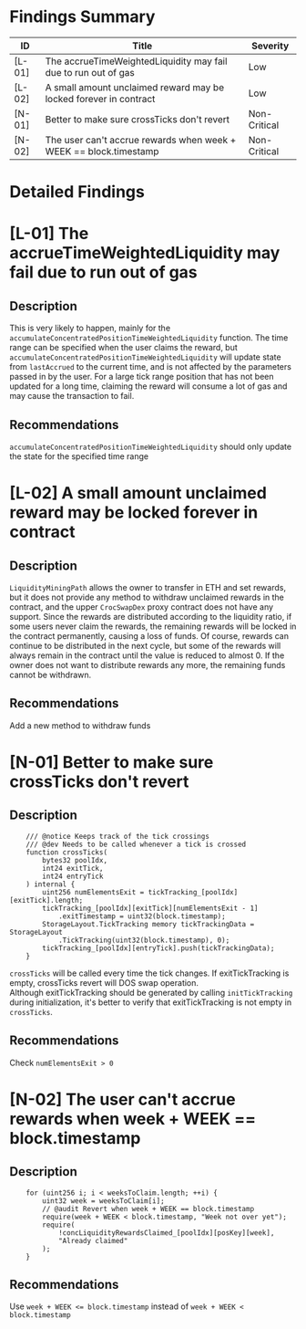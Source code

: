 # Findings Summary

| ID     | Title                                                             | Severity     |
| ------ | ----------------------------------------------------------------- | ------------ |
| [L-01] | The accrueTimeWeightedLiquidity may fail due to run out of gas    | Low          |
| [L-02] | A small amount unclaimed reward may be locked forever in contract | Low          |
| [N-01] | Better to make sure crossTicks don't revert                       | Non-Critical |
| [N-02] | The user can't accrue rewards when week + WEEK == block.timestamp | Non-Critical |

# Detailed Findings

# [L-01] The accrueTimeWeightedLiquidity may fail due to run out of gas

## Description

This is very likely to happen, mainly for the `accumulateConcentratedPositionTimeWeightedLiquidity` function.
The time range can be specified when the user claims the reward, but `accumulateConcentratedPositionTimeWeightedLiquidity` will update state from `lastAccrued` to the current time, and is not affected by the parameters passed in by the user.
For a large tick range position that has not been updated for a long time, claiming the reward will consume a lot of gas and may cause the transaction to fail.

## Recommendations

`accumulateConcentratedPositionTimeWeightedLiquidity` should only update the state for the specified time range

# [L-02] A small amount unclaimed reward may be locked forever in contract

## Description

`LiquidityMiningPath` allows the owner to transfer in ETH and set rewards, but it does not provide any method to withdraw unclaimed rewards in the contract, and the upper `CrocSwapDex` proxy contract does not have any support.
Since the rewards are distributed according to the liquidity ratio, if some users never claim the rewards, the remaining rewards will be locked in the contract permanently, causing a loss of funds.
Of course, rewards can continue to be distributed in the next cycle, but some of the rewards will always remain in the contract until the value is reduced to almost 0.
If the owner does not want to distribute rewards any more, the remaining funds cannot be withdrawn.

## Recommendations

Add a new method to withdraw funds

# [N-01] Better to make sure crossTicks don't revert

## Description

```solidity
    /// @notice Keeps track of the tick crossings
    /// @dev Needs to be called whenever a tick is crossed
    function crossTicks(
        bytes32 poolIdx,
        int24 exitTick,
        int24 entryTick
    ) internal {
        uint256 numElementsExit = tickTracking_[poolIdx][exitTick].length;
        tickTracking_[poolIdx][exitTick][numElementsExit - 1]
            .exitTimestamp = uint32(block.timestamp);
        StorageLayout.TickTracking memory tickTrackingData = StorageLayout
            .TickTracking(uint32(block.timestamp), 0);
        tickTracking_[poolIdx][entryTick].push(tickTrackingData);
    }
```

`crossTicks` will be called every time the tick changes. If exitTickTracking is empty, crossTicks revert will DOS swap operation.    
Although exitTickTracking should be generated by calling `initTickTracking` during initialization, it's better to verify that exitTickTracking is not empty in `crossTicks`.

## Recommendations

Check `numElementsExit > 0`

# [N-02] The user can't accrue rewards when week + WEEK == block.timestamp

## Description

```solidity
    for (uint256 i; i < weeksToClaim.length; ++i) {
        uint32 week = weeksToClaim[i];
        // @audit Revert when week + WEEK == block.timestamp
        require(week + WEEK < block.timestamp, "Week not over yet");
        require(
            !concLiquidityRewardsClaimed_[poolIdx][posKey][week],
            "Already claimed"
        );
    }
```

## Recommendations

Use `week + WEEK <= block.timestamp` instead of `week + WEEK < block.timestamp`
